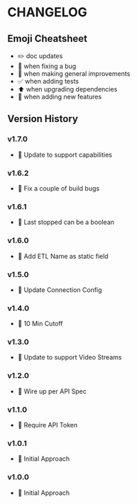 # CHANGELOG

## Emoji Cheatsheet
- :pencil2: doc updates
- :bug: when fixing a bug
- :rocket: when making general improvements
- :white_check_mark: when adding tests
- :arrow_up: when upgrading dependencies
- :tada: when adding new features

## Version History

### v1.7.0

- :rocket: Update to support capabilities

### v1.6.2

- :bug: Fix a couple of build bugs

### v1.6.1

- :rocket: Last stopped can be a boolean

### v1.6.0

- :rocket: Add ETL Name as static field

### v1.5.0

- :rocket: Update Connection Config

### v1.4.0

- :rocket: 10 Min Cutoff

### v1.3.0

- :rocket: Update to support Video Streams

### v1.2.0

- :rocket: Wire up per API Spec

### v1.1.0

- :rocket: Require API Token

### v1.0.1

- :rocket: Initial Approach

### v1.0.0

- :rocket: Initial Approach

